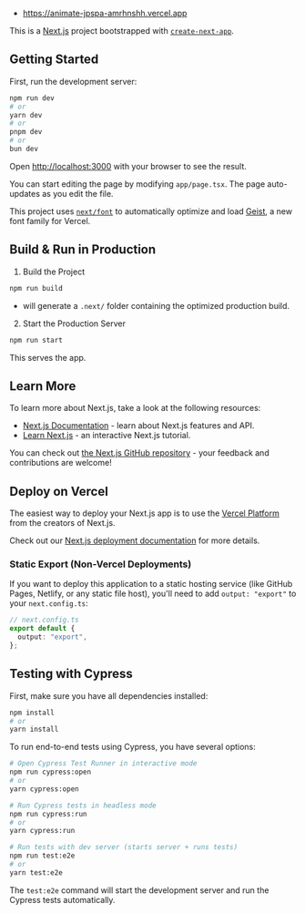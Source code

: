 - https://animate-jpspa-amrhnshh.vercel.app

This is a [Next.js](https://nextjs.org) project bootstrapped with [`create-next-app`](https://nextjs.org/docs/app/api-reference/cli/create-next-app).

## Getting Started

First, run the development server:

```bash
npm run dev
# or
yarn dev
# or
pnpm dev
# or
bun dev
```

Open [http://localhost:3000](http://localhost:3000) with your browser to see the result.

You can start editing the page by modifying `app/page.tsx`. The page auto-updates as you edit the file.

This project uses [`next/font`](https://nextjs.org/docs/app/building-your-application/optimizing/fonts) to automatically optimize and load [Geist](https://vercel.com/font), a new font family for Vercel.

## Build & Run in Production

1. Build the Project

```bash
npm run build
```

- will generate a `.next/` folder containing the optimized production build.

2. Start the Production Server

```bash
npm run start
```

This serves the app.

## Learn More

To learn more about Next.js, take a look at the following resources:

- [Next.js Documentation](https://nextjs.org/docs) - learn about Next.js features and API.
- [Learn Next.js](https://nextjs.org/learn) - an interactive Next.js tutorial.

You can check out [the Next.js GitHub repository](https://github.com/vercel/next.js) - your feedback and contributions are welcome!

## Deploy on Vercel

The easiest way to deploy your Next.js app is to use the [Vercel Platform](https://vercel.com/new?utm_medium=default-template&filter=next.js&utm_source=create-next-app&utm_campaign=create-next-app-readme) from the creators of Next.js.

Check out our [Next.js deployment documentation](https://nextjs.org/docs/app/building-your-application/deploying) for more details.

### Static Export (Non-Vercel Deployments)

If you want to deploy this application to a static hosting service (like GitHub Pages, Netlify, or any static file host), you'll need to add `output: "export"` to your `next.config.ts`:

```ts
// next.config.ts
export default {
  output: "export",
};
```

## Testing with Cypress

First, make sure you have all dependencies installed:

```bash
npm install
# or
yarn install
```

To run end-to-end tests using Cypress, you have several options:

```bash
# Open Cypress Test Runner in interactive mode
npm run cypress:open
# or
yarn cypress:open

# Run Cypress tests in headless mode
npm run cypress:run
# or
yarn cypress:run

# Run tests with dev server (starts server + runs tests)
npm run test:e2e
# or
yarn test:e2e
```

The `test:e2e` command will start the development server and run the Cypress tests automatically.
